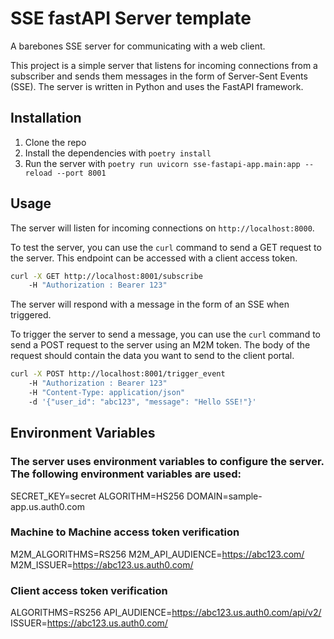 # SSE fastAPI Server template
A barebones SSE server for communicating with a web client.

This project is a simple server that listens for incoming connections from a subscriber and sends them messages in the form of Server-Sent Events (SSE). 
The server is written in Python and uses the FastAPI framework.

## Installation
1. Clone the repo
2. Install the dependencies with `poetry install`
3. Run the server with `poetry run uvicorn sse-fastapi-app.main:app --reload --port 8001`

## Usage
The server will listen for incoming connections on `http://localhost:8000`.

To test the server, you can use the `curl` command to send a GET request to the server. This endpoint can be accessed with a client access token.
  
  ```bash       
  curl -X GET http://localhost:8001/subscribe
      -H "Authorization : Bearer 123"
  ```

The server will respond with a message in the form of an SSE when triggered.

To trigger the server to send a message, you can use the `curl` command to send a POST request to the server using an M2M token. The body of the request should contain the data you want to send to the client portal. 

  ```bash
  curl -X POST http://localhost:8001/trigger_event
      -H "Authorization : Bearer 123"
      -H "Content-Type: application/json"
      -d '{"user_id": "abc123", "message": "Hello SSE!"}'
  ```

## Environment Variables
### The server uses environment variables to configure the server. The following environment variables are used:

SECRET_KEY=secret
ALGORITHM=HS256
DOMAIN=sample-app.us.auth0.com

### Machine to Machine access token verification
M2M_ALGORITHMS=RS256
M2M_API_AUDIENCE=https://abc123.com/
M2M_ISSUER=https://abc123.us.auth0.com/

### Client access token verification 
ALGORITHMS=RS256
API_AUDIENCE=https://abc123.us.auth0.com/api/v2/
ISSUER=https://abc123.us.auth0.com/